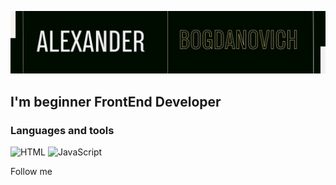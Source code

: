 ![Header](https://github.com/Bogdangod/Bogdangod/blob/main/assets/name.jpg)

## I'm beginner FrontEnd Developer

### Languages and tools
![HTML](https://img.shields.io/badge/-HTML-911515?style=for-the-badge&logo=HTML)
![JavaScript](https://img.shields.io/badge/-JavaScript-21243D?style=for-the-badge&logo=JavaScript)

Follow me